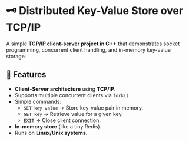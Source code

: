 # 🗝️ Distributed Key-Value Store over TCP/IP

A simple **TCP/IP client-server project in C++** that demonstrates socket programming, concurrent client handling, and in-memory key-value storage.  

## 📌 Features
- **Client-Server architecture** using **TCP/IP**.  
- Supports multiple concurrent clients via `fork()`.  
- Simple commands:  
  - `SET key value` → Store key-value pair in memory.  
  - `GET key` → Retrieve value for a given key.  
  - `EXIT` → Close client connection.  
- **In-memory store** (like a tiny Redis).  
- Runs on **Linux/Unix systems**.  



